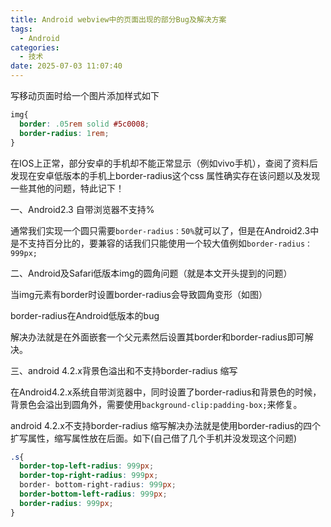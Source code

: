 ```yaml
---
title: Android webview中的页面出现的部分Bug及解决方案
tags:
  - Android
categories:
  - 技术
date: 2025-07-03 11:07:40
---
```


写移动页面时给一个图片添加样式如下

```css
img{
  border: .05rem solid #5c0008;
  border-radius: 1rem;
}
```

在IOS上正常，部分安卓的手机却不能正常显示（例如vivo手机），查阅了资料后发现在安卓低版本的手机上border-radius这个css 属性确实存在该问题以及发现一些其他的问题，特此记下！

一、Android2.3 自带浏览器不支持%

通常我们实现一个圆只需要`border-radius：50%`就可以了，但是在Android2.3中是不支持百分比的，要兼容的话我们只能使用一个较大值例如`border-radius：999px;`

二、Android及Safari低版本img的圆角问题（就是本文开头提到的问题）

当img元素有border时设置border-radius会导致圆角变形（如图）

border-radius在Android低版本的bug

解决办法就是在外面嵌套一个父元素然后设置其border和border-radius即可解决。

三、android 4.2.x背景色溢出和不支持border-radius 缩写

在Android4.2.x系统自带浏览器中，同时设置了border-radius和背景色的时候，背景色会溢出到圆角外，需要使用`background-clip:padding-box;`来修复。

android 4.2.x不支持border-radius 缩写解决办法就是使用border-radius的四个扩写属性，缩写属性放在后面。如下(自己借了几个手机并没发现这个问题)

```css
.s{
  border-top-left-radius: 999px;  
  border-top-right-radius: 999px;  
  border- bottom-right-radius: 999px;  
  border-bottom-left-radius: 999px;  
  border-radius: 999px;
}
```


